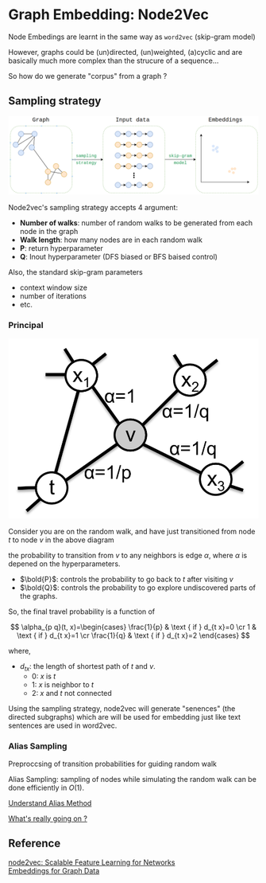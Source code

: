 # Graph Embedding: Node2Vec


Node Embedings are learnt in the same way as `word2vec` (skip-gram model)

However, graphs could be (un)directed, (un)weighted, (a)cyclic and are basically much more complex than the strucure of a sequence...

So how do we generate "corpus" from a graph ?

## Sampling strategy

![node2vec2](/images/ml/node2vec2.png)

Node2vec's sampling strategy accepts 4 argument:
- **Number of walks**: number of random walks to be generated from each node in the graph
- **Walk length**: how many nodes are in each random walk
- **P**: return hyperparameter
- **Q**: Inout hyperparameter (DFS biased or BFS baised control)

Also, the standard skip-gram parameters
- context window size
- number of iterations
- etc.

### Principal

![node2vec1](/images/ml/node2vec1.png)

Consider you are on the random walk, and have just transitioned from node $t$ to node $v$ in the above diagram

the probability to transition from $v$ to any neighbors is edge $\alpha$, where $\alpha$ is depened on the hyperparameters. 

- $\bold{P}$: controls the probability to go back to $t$ after visiting $v$
- $\bold{Q}$: controls the probability to go explore undiscovered parts of the graphs.

So, the final travel probability is a function of 

$$
\alpha_{p q}(t, x)=\begin{cases} 
\frac{1}{p} & \text { if } d_{t x}=0 \cr 
1 & \text { if } d_{t x}=1 \cr 
\frac{1}{q} & \text { if } d_{t x}=2
\end{cases}
$$

where,
- $d_{tx}$: the length of shortest path of $t$ and $v$.
  - 0: $x$ is $t$
  - 1: $x$ is neighbor to $t$
  - 2: $x$ and $t$ not connected  

Using the sampling strategy, node2vec will generate "senences" (the directed subgraphs) which are will be used for embedding just like text sentences are used in word2vec.

### Alias Sampling
Preproccsing of transition probabilities for guiding random walk

 Alias Sampling: sampling of nodes while simulating the random walk can be done efficiently in $O(1)$.

[Understand Alias Method](http://shomy.top/2017/05/09/alias-method-sampling/)

[What's really going on ?](https://zhuanlan.zhihu.com/p/56136631)



## Reference

[node2vec: Scalable Feature Learning for Networks](https://cs.stanford.edu/~jure/pubs/node2vec-kdd16.pdf)  
[Embeddings for Graph Data](https://towardsdatascience.com/node2vec-embeddings-for-graph-data-32a866340fef)
